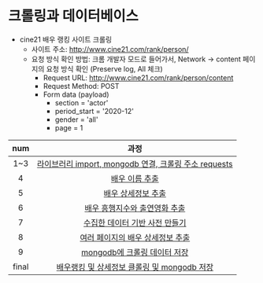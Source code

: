 # 크롤링과 데이터베이스 

* cine21 배우 랭킹 사이트 크롤링
  - 사이트 주소: http://www.cine21.com/rank/person/
  - 요청 방식 확인 방법: 크롬 개발자 모드로 들어가서, Network -> content 페이지의 요청 방식 확인 (Preserve log, All 체크)
    - Request URL: http://www.cine21.com/rank/person/content
    - Request Method: POST
    - Form data (payload)
      - section = 'actor'
      - period_start = '2020-12'
      - gender = 'all'
      - page = 1 

|num|과정|
|:---:|:---:|
|1~3|[라이브러리 import, mongodb 연결, 크롤링 주소 requests](https://github.com/jsjune/cine21_pymongo/blob/master/cine21_1~3.ipynb)|
|4|[배우 이름 추출](https://github.com/jsjune/cine21_pymongo/blob/master/cine21_4.ipynb)|
|5|[배우 상세정보 추출](https://github.com/jsjune/cine21_pymongo/blob/master/cine21_5.ipynb)|
|6|[배우 흥행지수와 출연영화 추출](https://github.com/jsjune/cine21_pymongo/blob/master/cine21_6.ipynb)|
|7|[수집한 데이터 기반 사전 만들기](https://github.com/jsjune/cine21_pymongo/blob/master/cine21_7.ipynb)|
|8|[여러 페이지의 배우 상세정보 추출](https://github.com/jsjune/cine21_pymongo/blob/master/cine21_8.ipynb)|
|9|[mongodb에 크롤링 데이터 저장](https://github.com/jsjune/cine21_pymongo/blob/master/cine21_9.ipynb)|
|final|[배우랭킹 및 상세정보 클롤링 및 mongodb 저장](https://github.com/jsjune/cine21_pymongo/blob/master/cine21_final.ipynb)|
